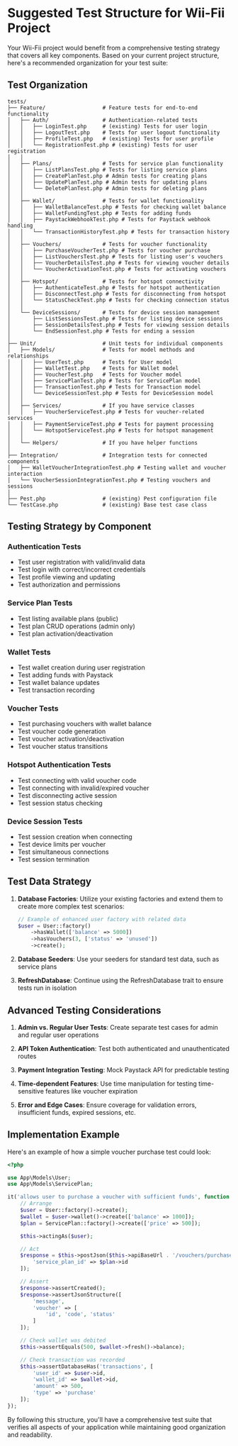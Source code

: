 # Suggested Test Structure for Wii-Fii Project

Your Wii-Fii project would benefit from a comprehensive testing strategy that covers all key components. Based on your current project structure, here's a recommended organization for your test suite:

## Test Organization

```
tests/
├── Feature/                  # Feature tests for end-to-end functionality
│   ├── Auth/                 # Authentication-related tests
│   │   ├── LoginTest.php     # (existing) Tests for user login
│   │   ├── LogoutTest.php    # Tests for user logout functionality
│   │   ├── ProfileTest.php   # (existing) Tests for user profile
│   │   └── RegistrationTest.php # (existing) Tests for user registration
│   │
│   ├── Plans/                # Tests for service plan functionality
│   │   ├── ListPlansTest.php # Tests for listing service plans
│   │   ├── CreatePlanTest.php # Admin tests for creating plans
│   │   ├── UpdatePlanTest.php # Admin tests for updating plans
│   │   └── DeletePlanTest.php # Admin tests for deleting plans
│   │
│   ├── Wallet/               # Tests for wallet functionality
│   │   ├── WalletBalanceTest.php # Tests for checking wallet balance
│   │   ├── WalletFundingTest.php # Tests for adding funds
│   │   ├── PaystackWebhookTest.php # Tests for Paystack webhook handling
│   │   └── TransactionHistoryTest.php # Tests for transaction history
│   │
│   ├── Vouchers/             # Tests for voucher functionality
│   │   ├── PurchaseVoucherTest.php # Tests for voucher purchase
│   │   ├── ListVouchersTest.php # Tests for listing user's vouchers
│   │   ├── VoucherDetailsTest.php # Tests for viewing voucher details
│   │   └── VoucherActivationTest.php # Tests for activating vouchers
│   │
│   ├── Hotspot/              # Tests for hotspot connectivity
│   │   ├── AuthenticateTest.php # Tests for hotspot authentication
│   │   ├── DisconnectTest.php # Tests for disconnecting from hotspot
│   │   └── StatusCheckTest.php # Tests for checking connection status
│   │
│   └── DeviceSessions/       # Tests for device session management
│       ├── ListSessionsTest.php # Tests for listing device sessions
│       ├── SessionDetailsTest.php # Tests for viewing session details
│       └── EndSessionTest.php # Tests for ending a session
│
├── Unit/                     # Unit tests for individual components
│   ├── Models/               # Tests for model methods and relationships
│   │   ├── UserTest.php      # Tests for User model
│   │   ├── WalletTest.php    # Tests for Wallet model
│   │   ├── VoucherTest.php   # Tests for Voucher model
│   │   ├── ServicePlanTest.php # Tests for ServicePlan model
│   │   ├── TransactionTest.php # Tests for Transaction model
│   │   └── DeviceSessionTest.php # Tests for DeviceSession model
│   │
│   ├── Services/             # If you have service classes
│   │   ├── VoucherServiceTest.php # Tests for voucher-related services
│   │   ├── PaymentServiceTest.php # Tests for payment processing
│   │   └── HotspotServiceTest.php # Tests for hotspot management
│   │
│   └── Helpers/              # If you have helper functions
│
├── Integration/              # Integration tests for connected components
│   ├── WalletVoucherIntegrationTest.php # Testing wallet and voucher interaction
│   └── VoucherSessionIntegrationTest.php # Testing vouchers and sessions
│
├── Pest.php                  # (existing) Pest configuration file
└── TestCase.php              # (existing) Base test case class
```

## Testing Strategy by Component

### Authentication Tests

-   Test user registration with valid/invalid data
-   Test login with correct/incorrect credentials
-   Test profile viewing and updating
-   Test authorization and permissions

### Service Plan Tests

-   Test listing available plans (public)
-   Test plan CRUD operations (admin only)
-   Test plan activation/deactivation

### Wallet Tests

-   Test wallet creation during user registration
-   Test adding funds with Paystack
-   Test wallet balance updates
-   Test transaction recording

### Voucher Tests

-   Test purchasing vouchers with wallet balance
-   Test voucher code generation
-   Test voucher activation/deactivation
-   Test voucher status transitions

### Hotspot Authentication Tests

-   Test connecting with valid voucher code
-   Test connecting with invalid/expired voucher
-   Test disconnecting active session
-   Test session status checking

### Device Session Tests

-   Test session creation when connecting
-   Test device limits per voucher
-   Test simultaneous connections
-   Test session termination

## Test Data Strategy

1. **Database Factories**: Utilize your existing factories and extend them to create more complex test scenarios:

    ```php
    // Example of enhanced user factory with related data
    $user = User::factory()
        ->hasWallet(['balance' => 5000])
        ->hasVouchers(3, ['status' => 'unused'])
        ->create();
    ```

2. **Database Seeders**: Use your seeders for standard test data, such as service plans

3. **RefreshDatabase**: Continue using the RefreshDatabase trait to ensure tests run in isolation

## Advanced Testing Considerations

1. **Admin vs. Regular User Tests**: Create separate test cases for admin and regular user operations

2. **API Token Authentication**: Test both authenticated and unauthenticated routes

3. **Payment Integration Testing**: Mock Paystack API for predictable testing

4. **Time-dependent Features**: Use time manipulation for testing time-sensitive features like voucher expiration

5. **Error and Edge Cases**: Ensure coverage for validation errors, insufficient funds, expired sessions, etc.

## Implementation Example

Here's an example of how a simple voucher purchase test could look:

```php
<?php

use App\Models\User;
use App\Models\ServicePlan;

it('allows user to purchase a voucher with sufficient funds', function () {
    // Arrange
    $user = User::factory()->create();
    $wallet = $user->wallet()->create(['balance' => 1000]);
    $plan = ServicePlan::factory()->create(['price' => 500]);

    $this->actingAs($user);

    // Act
    $response = $this->postJson($this->apiBaseUrl . '/vouchers/purchase', [
        'service_plan_id' => $plan->id
    ]);

    // Assert
    $response->assertCreated();
    $response->assertJsonStructure([
        'message',
        'voucher' => [
            'id', 'code', 'status'
        ]
    ]);

    // Check wallet was debited
    $this->assertEquals(500, $wallet->fresh()->balance);

    // Check transaction was recorded
    $this->assertDatabaseHas('transactions', [
        'user_id' => $user->id,
        'wallet_id' => $wallet->id,
        'amount' => 500,
        'type' => 'purchase'
    ]);
});
```

By following this structure, you'll have a comprehensive test suite that verifies all aspects of your application while maintaining good organization and readability.
